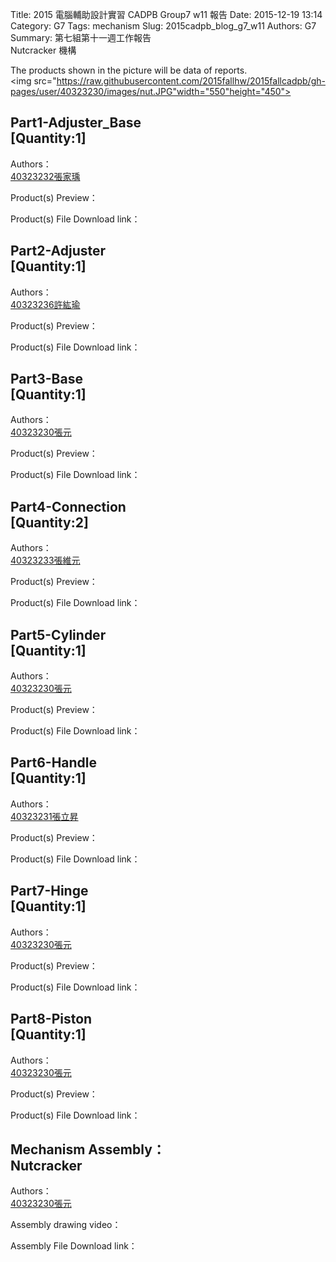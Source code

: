 Title: 2015 電腦輔助設計實習 CADPB Group7 w11 報告
Date: 2015-12-19 13:14
Category: G7
Tags: mechanism
Slug: 2015cadpb_blog_g7_w11
Authors: G7
Summary: 第七組第十一週工作報告<br />Nutcracker 機構

The products shown in the picture will be data of reports.
<br>
<img src="https://raw.githubusercontent.com/2015fallhw/2015fallcadpb/gh-pages/user/40323230/images/nut.JPG"width="550"height="450">
<br>
<h2>Part1-Adjuster_Base</br>[Quantity:1]</h2>

Authors：</br><a href='user/40323232/'>40323232張家瑀</a></td> 

Product(s) Preview：


Product(s) File Download link：


<h2>Part2-Adjuster</br>[Quantity:1]</h2>

Authors：</br><a href='user/40323236/'>40323236許紘瑜</a></td> 

Product(s) Preview：


Product(s) File Download link：


<h2>Part3-Base</br>[Quantity:1]</h2>

Authors：</br><a href='user/40323230/'>40323230張元</a></td> 

Product(s) Preview：


Product(s) File Download link：


<h2>Part4-Connection</br>[Quantity:2]</h2>

Authors：</br><a href='user/40323233/'>40323233張維元</a></td> 

Product(s) Preview：


Product(s) File Download link：


<h2>Part5-Cylinder</br>[Quantity:1]</h2>

Authors：</br><a href='user/40323230/'>40323230張元</a></td> 

Product(s) Preview：


Product(s) File Download link：


<h2>Part6-Handle</br>[Quantity:1]</h2>

Authors：</br><a href='user/40323231/'>40323231張立昇</a></td>

Product(s) Preview：


Product(s) File Download link：


<h2>Part7-Hinge</br>[Quantity:1]</h2>

Authors：</br><a href='user/40323230/'>40323230張元</a></td> 

Product(s) Preview：


Product(s) File Download link：


<h2>Part8-Piston</br>[Quantity:1]</h2>

Authors：</br><a href='user/40323230/'>40323230張元</a></td>

Product(s) Preview：


Product(s) File Download link：


<h2>Mechanism Assembly：</br>Nutcracker</h2>

Authors：</br><a href='user/40323230/'>40323230張元</a></td>

Assembly drawing video：


Assembly File Download link：


